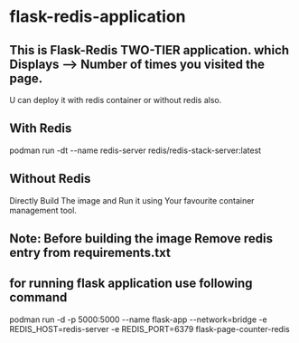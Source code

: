 # flask-redis-application
This is Flask-Redis TWO-TIER application.
which Displays --> Number of times you visited the page.
--------------------------------------------------------

U can deploy it with redis container or without redis also.

With Redis
--
podman run -dt --name redis-server redis/redis-stack-server:latest

Without Redis 
--
Directly Build The image and Run it using Your favourite container management tool.

Note: Before building the image Remove redis entry from requirements.txt
--
for running flask application use following command
-
podman run -d -p 5000:5000 --name flask-app --network=bridge -e REDIS_HOST=redis-server -e REDIS_PORT=6379 flask-page-counter-redis
